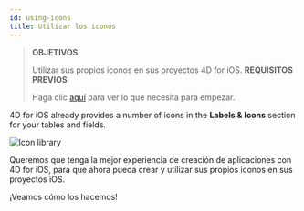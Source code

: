 ```yaml
---
id: using-icons
title: Utilizar los iconos
---
```


> **OBJETIVOS**
> 
> Utilizar sus propios iconos en sus proyectos 4D for iOS.
> **REQUISITOS PREVIOS**
> 
> Haga clic [aquí](prerequisites.html) para ver lo que necesita para empezar.

4D for iOS already provides a number of icons in the **Labels & Icons** section for your tables and fields.

![Icon library](assets/en/custom-icons/icon-library.png)

Queremos que tenga la mejor experiencia de creación de aplicaciones con 4D for iOS, para que ahora pueda crear y utilizar sus propios iconos en sus proyectos iOS.

¡Veamos cómo los hacemos!